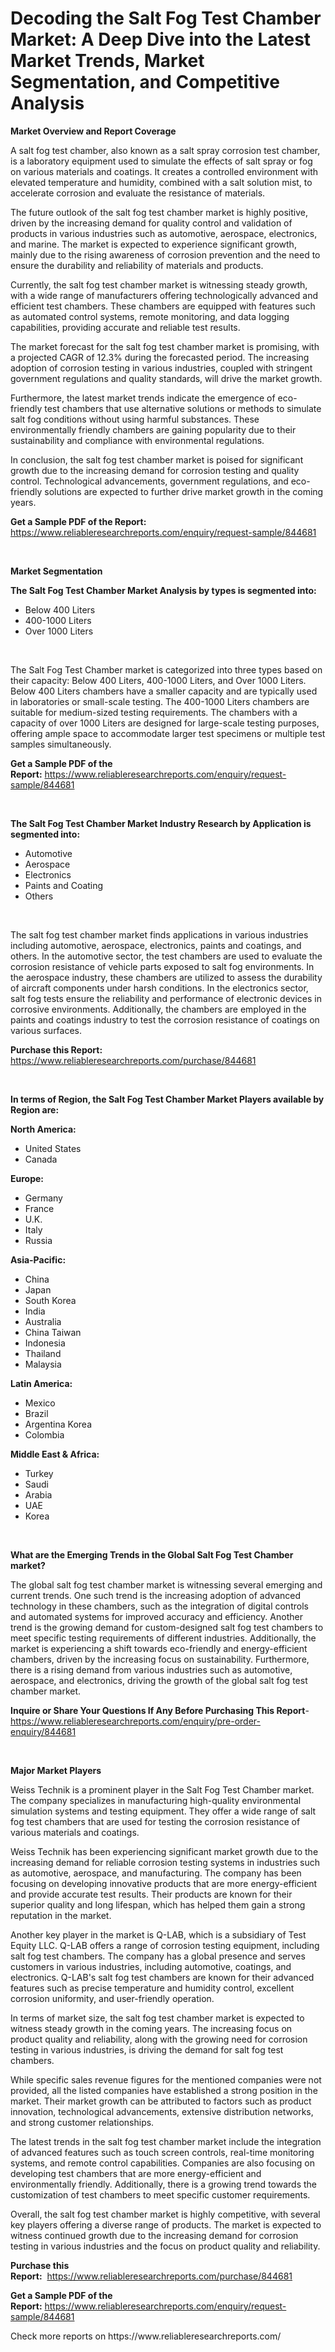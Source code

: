 <p><h1>Decoding the Salt Fog Test Chamber Market: A Deep Dive into the Latest Market Trends, Market Segmentation, and Competitive Analysis</h1></p><p><strong>Market Overview and Report Coverage</strong></p>
<p><p>A salt fog test chamber, also known as a salt spray corrosion test chamber, is a laboratory equipment used to simulate the effects of salt spray or fog on various materials and coatings. It creates a controlled environment with elevated temperature and humidity, combined with a salt solution mist, to accelerate corrosion and evaluate the resistance of materials.</p><p>The future outlook of the salt fog test chamber market is highly positive, driven by the increasing demand for quality control and validation of products in various industries such as automotive, aerospace, electronics, and marine. The market is expected to experience significant growth, mainly due to the rising awareness of corrosion prevention and the need to ensure the durability and reliability of materials and products.</p><p>Currently, the salt fog test chamber market is witnessing steady growth, with a wide range of manufacturers offering technologically advanced and efficient test chambers. These chambers are equipped with features such as automated control systems, remote monitoring, and data logging capabilities, providing accurate and reliable test results.</p><p>The market forecast for the salt fog test chamber market is promising, with a projected CAGR of 12.3% during the forecasted period. The increasing adoption of corrosion testing in various industries, coupled with stringent government regulations and quality standards, will drive the market growth.</p><p>Furthermore, the latest market trends indicate the emergence of eco-friendly test chambers that use alternative solutions or methods to simulate salt fog conditions without using harmful substances. These environmentally friendly chambers are gaining popularity due to their sustainability and compliance with environmental regulations.</p><p>In conclusion, the salt fog test chamber market is poised for significant growth due to the increasing demand for corrosion testing and quality control. Technological advancements, government regulations, and eco-friendly solutions are expected to further drive market growth in the coming years.</p></p>
<p><strong>Get a Sample PDF of the Report:</strong> <a href="https://www.reliableresearchreports.com/enquiry/request-sample/844681">https://www.reliableresearchreports.com/enquiry/request-sample/844681</a></p>
<p>&nbsp;</p>
<p><strong>Market Segmentation</strong></p>
<p><strong>The Salt Fog Test Chamber Market Analysis by types is segmented into:</strong></p>
<p><ul><li>Below 400 Liters</li><li>400-1000 Liters</li><li>Over 1000 Liters</li></ul></p>
<p>&nbsp;</p>
<p><p>The Salt Fog Test Chamber market is categorized into three types based on their capacity: Below 400 Liters, 400-1000 Liters, and Over 1000 Liters. Below 400 Liters chambers have a smaller capacity and are typically used in laboratories or small-scale testing. The 400-1000 Liters chambers are suitable for medium-sized testing requirements. The chambers with a capacity of over 1000 Liters are designed for large-scale testing purposes, offering ample space to accommodate larger test specimens or multiple test samples simultaneously.</p></p>
<p><strong>Get a Sample PDF of the Report:</strong>&nbsp;<a href="https://www.reliableresearchreports.com/enquiry/request-sample/844681">https://www.reliableresearchreports.com/enquiry/request-sample/844681</a></p>
<p>&nbsp;</p>
<p><strong>The Salt Fog Test Chamber Market Industry Research by Application is segmented into:</strong></p>
<p><ul><li>Automotive</li><li>Aerospace</li><li>Electronics</li><li>Paints and Coating</li><li>Others</li></ul></p>
<p>&nbsp;</p>
<p><p>The salt fog test chamber market finds applications in various industries including automotive, aerospace, electronics, paints and coatings, and others. In the automotive sector, the test chambers are used to evaluate the corrosion resistance of vehicle parts exposed to salt fog environments. In the aerospace industry, these chambers are utilized to assess the durability of aircraft components under harsh conditions. In the electronics sector, salt fog tests ensure the reliability and performance of electronic devices in corrosive environments. Additionally, the chambers are employed in the paints and coatings industry to test the corrosion resistance of coatings on various surfaces.</p></p>
<p><strong>Purchase this Report:</strong>&nbsp; <a href="https://www.reliableresearchreports.com/purchase/844681">https://www.reliableresearchreports.com/purchase/844681</a></p>
<p>&nbsp;</p>
<p><strong>In terms of Region, the Salt Fog Test Chamber Market Players available by Region are:</strong></p>
<p>
    <p> <strong> North America: </strong>
        <ul>
            <li>United States</li>
            <li>Canada</li>
        </ul>
        </p> 
    <p> <strong> Europe: </strong>
        <ul>
            <li>Germany</li>
            <li>France</li>
            <li>U.K.</li>
            <li>Italy</li>
            <li>Russia</li>
        </ul>
        </p> 
    <p> <strong> Asia-Pacific: </strong>
        <ul>
            <li>China</li>
            <li>Japan</li>
            <li>South Korea</li>
            <li>India</li>
            <li>Australia</li>
            <li>China Taiwan</li>
            <li>Indonesia</li>
            <li>Thailand</li>
            <li>Malaysia</li>
        </ul>
        </p> 
    <p> <strong> Latin America: </strong>
        <ul>
            <li>Mexico</li>
            <li>Brazil</li>
            <li>Argentina Korea</li>
            <li>Colombia</li>
        </ul>
        </p> 
    <p> <strong> Middle East & Africa: </strong>
        <ul>
            <li>Turkey</li>
            <li>Saudi</li>
            <li>Arabia</li>
            <li>UAE</li>
            <li>Korea</li>
        </ul>
    </p>
    </p>
<p>&nbsp;</p>
<p><strong>What are the Emerging Trends in the Global Salt Fog Test Chamber market?</strong></p>
<p><p>The global salt fog test chamber market is witnessing several emerging and current trends. One such trend is the increasing adoption of advanced technology in these chambers, such as the integration of digital controls and automated systems for improved accuracy and efficiency. Another trend is the growing demand for custom-designed salt fog test chambers to meet specific testing requirements of different industries. Additionally, the market is experiencing a shift towards eco-friendly and energy-efficient chambers, driven by the increasing focus on sustainability. Furthermore, there is a rising demand from various industries such as automotive, aerospace, and electronics, driving the growth of the global salt fog test chamber market.</p></p>
<p><strong>Inquire or Share Your Questions If Any Before Purchasing This Report</strong>- <a href="https://www.reliableresearchreports.com/enquiry/pre-order-enquiry/844681">https://www.reliableresearchreports.com/enquiry/pre-order-enquiry/844681</a></p>
<p>&nbsp;</p>
<p><strong>Major Market Players</strong></p>
<p><p>Weiss Technik is a prominent player in the Salt Fog Test Chamber market. The company specializes in manufacturing high-quality environmental simulation systems and testing equipment. They offer a wide range of salt fog test chambers that are used for testing the corrosion resistance of various materials and coatings. </p><p>Weiss Technik has been experiencing significant market growth due to the increasing demand for reliable corrosion testing systems in industries such as automotive, aerospace, and manufacturing. The company has been focusing on developing innovative products that are more energy-efficient and provide accurate test results. Their products are known for their superior quality and long lifespan, which has helped them gain a strong reputation in the market.</p><p>Another key player in the market is Q-LAB, which is a subsidiary of Test Equity LLC. Q-LAB offers a range of corrosion testing equipment, including salt fog test chambers. The company has a global presence and serves customers in various industries, including automotive, coatings, and electronics. Q-LAB's salt fog test chambers are known for their advanced features such as precise temperature and humidity control, excellent corrosion uniformity, and user-friendly operation.</p><p>In terms of market size, the salt fog test chamber market is expected to witness steady growth in the coming years. The increasing focus on product quality and reliability, along with the growing need for corrosion testing in various industries, is driving the demand for salt fog test chambers.</p><p>While specific sales revenue figures for the mentioned companies were not provided, all the listed companies have established a strong position in the market. Their market growth can be attributed to factors such as product innovation, technological advancements, extensive distribution networks, and strong customer relationships.</p><p>The latest trends in the salt fog test chamber market include the integration of advanced features such as touch screen controls, real-time monitoring systems, and remote control capabilities. Companies are also focusing on developing test chambers that are more energy-efficient and environmentally friendly. Additionally, there is a growing trend towards the customization of test chambers to meet specific customer requirements.</p><p>Overall, the salt fog test chamber market is highly competitive, with several key players offering a diverse range of products. The market is expected to witness continued growth due to the increasing demand for corrosion testing in various industries and the focus on product quality and reliability.</p></p>
<p><strong>Purchase this Report:</strong>&nbsp;&nbsp;<a href="https://www.reliableresearchreports.com/purchase/844681">https://www.reliableresearchreports.com/purchase/844681</a></p>
<p></p>
<p><strong>Get a Sample PDF of the Report:</strong>&nbsp;<a href="https://www.reliableresearchreports.com/enquiry/request-sample/844681">https://www.reliableresearchreports.com/enquiry/request-sample/844681</a></p>
<p>Check more reports on https://www.reliableresearchreports.com/</p>